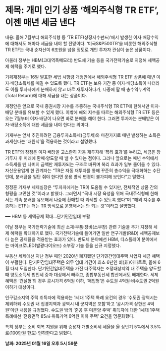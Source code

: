 # **제목: 개미 인기 상품 ‘해외주식형 TR ETF’, 이젠 매년 세금 낸다**

  내용: 올해 7월부터 해외주식형 등 ‘TR ETF(상장지수펀드)’에서 발생한 이자‧배당수익에 대해서도 해마다 세금을 내야 할 전망이다. ‘미국S&P500TR’을 비롯한 해외주식형 TR ETF는 국내 순자산이 6조원을 넘을 정도로 개인 투자자 관심이 높은 상품이다.

아울러 정부는 HBM(고대역폭메모리) 반도체 기술 등을 국가전략기술로 지정해 세액공제 혜택을 주기로 했다.          

기획재정부는 16일 발표한 세법 시행령 개정안에서 해외주식형 TR ETF 상품에 매년 이자‧배당소득세를 매길 수 있도록 했다. TR ETF는 보유 기간 중 이자‧배당소득이 나더라도 이를 투자자에게 분배하지 않고 바로 재투자하다가, 나중에 팔 때 총수익누계액(Total Return)에 대해 세금을 내는 상품이다.          

개정안은 앞으로 국내 증권시장 지수를 추종하는 국내주식형 TR ETF에 한해서만 이자‧배당 분배를 유보할 수 있게 했다. 이밖에 해외 지수를 따르는 해외주식형 TR ETF 등은 오는 7월부터 이자‧배당이 나오면 바로 분배를 해야 한다. 그러면 투자자는 분배받은 이자‧배당소득에 대한 세금을 내야 한다는 의미다.        

기재부는 앞서 추진하려던 금융투자소득세(금투세)와 마찬가지로 매년 발생하는 소득은 과세한다는 ‘대원칙’을 적용하는 것이라고 설명했다.          

TR ETF의 장점은 이자‧배당을 고스란히 자동 재투자해 ‘복리 효과’를 누리고, 세금은 장기투자 후 미래에 환매‧양도할 때 낼 수 있다는 점이다. 그러나 앞으로는 매년 수익에서 소득세를 뗀 나머지 금액만 재투자되는 구조로 바뀌며 복리 효과가 일부 줄어들 수 있다. 자산운용업계 한 관계자는 “TR은 자동 재투자를 통해 꾸준히 총수익을 극대화하는 수단인데, 분배금을 일단 줘야 한다면 운용 방식 변경이 불가피해 보인다”고 말했다.

정정훈 기재부 세제실장은 “투자자에게는 TR이 도움될 수 있지만, 전체적인 상품 간의 형평을 고민한 것”이라고 밝혔다. 그러면서 “국내 시장 육성을 위해 국내주식형에 한해서는 계속 분배를 유보해서 나중에 환매할 때 과세할 수 있도록 했다”며 “해외 지수를 추종하는 ETF는 더는 TR 방식으로 운영해서는 안 되는 것”이라고 설명했다.

━━   HBM 등 세액공제 확대…단기민간임대 부활                                                                                                                  

이날 정부는 국가전략기술에 최신 소재‧부품‧장비(소부장) 관련 기술을 추가 지정해 세제 혜택을 확대하기로 했다. 국가전략기술에 들어가면 일반 연구개발(R&D) 세액공제보다 높은 공제율을 적용받는 효과가 있다. 반도체 분야에선 HBM, 디스플레이 분야에서는 마이크로LED(발광다이오드) 소부장 기술 등을 신규 지정했다.          

부동산 세제에선 지난 정부 때인 2020년 폐지됐던 단기민간임대주택 사업자 세금 혜택이 부활한다. 단기민간임대주택은 의무 임대 기간이 최소 6년인 비(非)아파트로, 올해 6월 다시 도입한다. 단기민간임대주택을 가진 다주택자는 조정대상지역 내 주택을 양도할 때 양도소득세·법인세 중과 대상에서 빼주고, 종합부동산세 합산에서도 배제한다. 세제 혜택은 ‘건설형’의 경우 공시가격 6억원 이하, ‘매입형’은 수도권 4억원·비수도권 2억원 이하가 대상이다.           

인구감소지역 주택 취득자에 적용하는 1세대 1주택 특례 요건의 경우 ‘수도권‧광역시는 제외하되 수도권 내 접경지역과 광역시 내 군지역은 포함’하고 ‘공시가격 상한은 4억원’이란 내용을 규정했다. 수도권 밖의 ‘준공 후 미분양 주택’ 취득자에 대한 1세대 1주택 특례에선 ‘전용면적 85㎡‧취득가액 6억원 이하 주택’ 요건을 명문화했다.

특히 정부는 소비 회복 지원을 위해 승용차 개별소비세 세율을 올 상반기 5%에서 3.5%로(100만원 한도) 인하한다고 밝혔다.

  **날짜: 2025년 01월 16일 오후 5시 59분**